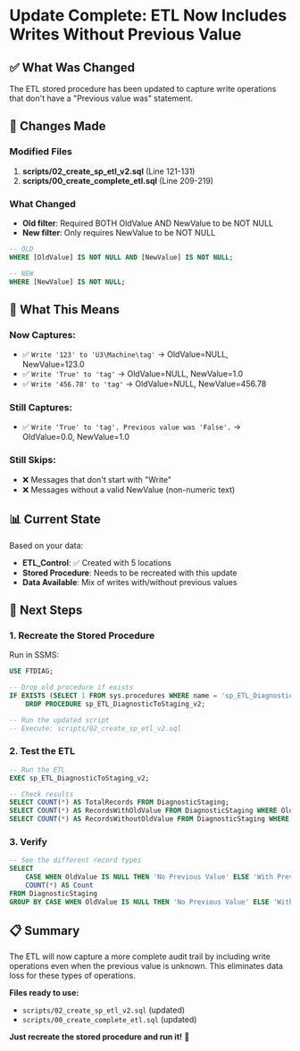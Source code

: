 # Update Complete: ETL Now Includes Writes Without Previous Value

## ✅ What Was Changed

The ETL stored procedure has been updated to capture write operations that don't have a "Previous value was" statement.

## 📝 Changes Made

### Modified Files
1. **scripts/02_create_sp_etl_v2.sql** (Line 121-131)
2. **scripts/00_create_complete_etl.sql** (Line 209-219)

### What Changed
- **Old filter**: Required BOTH OldValue AND NewValue to be NOT NULL
- **New filter**: Only requires NewValue to be NOT NULL

```sql
-- OLD
WHERE [OldValue] IS NOT NULL AND [NewValue] IS NOT NULL;

-- NEW
WHERE [NewValue] IS NOT NULL;
```

## 🎯 What This Means

### Now Captures:
- ✅ `Write '123' to 'U3\Machine\tag'` → OldValue=NULL, NewValue=123.0
- ✅ `Write 'True' to 'tag'` → OldValue=NULL, NewValue=1.0
- ✅ `Write '456.78' to 'tag'` → OldValue=NULL, NewValue=456.78

### Still Captures:
- ✅ `Write 'True' to 'tag'. Previous value was 'False'.` → OldValue=0.0, NewValue=1.0

### Still Skips:
- ❌ Messages that don't start with "Write"
- ❌ Messages without a valid NewValue (non-numeric text)

## 📊 Current State

Based on your data:
- **ETL_Control**: ✅ Created with 5 locations
- **Stored Procedure**: Needs to be recreated with this update
- **Data Available**: Mix of writes with/without previous values

## 🚀 Next Steps

### 1. Recreate the Stored Procedure
Run in SSMS:
```sql
USE FTDIAG;

-- Drop old procedure if exists
IF EXISTS (SELECT 1 FROM sys.procedures WHERE name = 'sp_ETL_DiagnosticToStaging_v2')
    DROP PROCEDURE sp_ETL_DiagnosticToStaging_v2;

-- Run the updated script
-- Execute: scripts/02_create_sp_etl_v2.sql
```

### 2. Test the ETL
```sql
-- Run the ETL
EXEC sp_ETL_DiagnosticToStaging_v2;

-- Check results
SELECT COUNT(*) AS TotalRecords FROM DiagnosticStaging;
SELECT COUNT(*) AS RecordsWithOldValue FROM DiagnosticStaging WHERE OldValue IS NOT NULL;
SELECT COUNT(*) AS RecordsWithoutOldValue FROM DiagnosticStaging WHERE OldValue IS NULL;
```

### 3. Verify
```sql
-- See the different record types
SELECT 
    CASE WHEN OldValue IS NULL THEN 'No Previous Value' ELSE 'With Previous Value' END AS RecordType,
    COUNT(*) AS Count
FROM DiagnosticStaging
GROUP BY CASE WHEN OldValue IS NULL THEN 'No Previous Value' ELSE 'With Previous Value' END;
```

## 📋 Summary

The ETL will now capture a more complete audit trail by including write operations even when the previous value is unknown. This eliminates data loss for these types of operations.

**Files ready to use:**
- `scripts/02_create_sp_etl_v2.sql` (updated)
- `scripts/00_create_complete_etl.sql` (updated)

**Just recreate the stored procedure and run it!** 🎉
